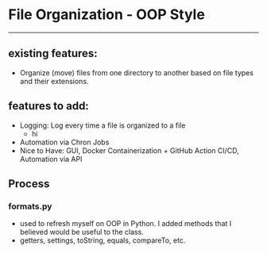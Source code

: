 # File Organization - OOP Style

---

## existing features:
- Organize (move) files from one directory to another based on file types and their extensions.

## features to add:
- Logging: Log every time a file is organized to a file
  - hi
- Automation via Chron Jobs
- Nice to Have: GUI, Docker Containerization + GitHub Action CI/CD, Automation via API

## Process
### formats.py
- used to refresh myself on OOP in Python. I added methods that I believed would be useful to the class.
- getters, settings, toString, equals, compareTo, etc.